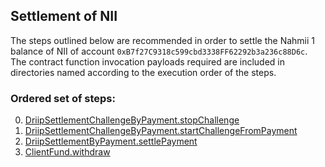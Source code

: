 ## Settlement of NII
The steps outlined below are recommended in order to settle the Nahmii 1 balance of NII of account `0xB7f27C9318c599cbd3338FF62292b3a236c88D6c`. The contract function invocation payloads required are included in directories named according to the execution order of the steps.
### Ordered set of steps:
0. [DriipSettlementChallengeByPayment.stopChallenge](https://etherscan.io/address/0x906fd331f5e382f05b8ae26900140c37f0db139a#writeContract)
1. [DriipSettlementChallengeByPayment.startChallengeFromPayment](https://etherscan.io/address/0x906fd331f5e382f05b8ae26900140c37f0db139a#writeContract)
2. [DriipSettlementByPayment.settlePayment](https://etherscan.io/address/0xd2600fd59786b44c4869066018870aa33417f8f2#writeContract)
3. [ClientFund.withdraw](https://etherscan.io/address/0xcc8d82f6ba952966e63001c7b320eef2ae729099#writeContract)

